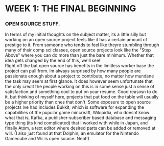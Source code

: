 
# WEEK 1: THE FINAL BEGINNING


### OPEN SOURCE STUFF.
In terms of my initial thoughts on the subject matter, its a little silly but working on an open source project feels like it has a certain amount of prestige to it.  From someone who tends to feel like theyre stumbling through many of their comp sci classes, open source projects look like the "Step Above" where you can do more than just the bare minimum.  Whether that idea gets changed by the end of this, we'll see!  
  Right off the bat open source has benefits in the limitless worker base the project can pull from.  Im always surprised by how many people are passionate enough about a project to contribute, no matter how mundane the task may seem at first glance.  It does however seem unfortunate that the only credit the people working on this is in some sense just a sense of satisfaction and something cool to put on your resume.  Good reasosn to do it, but thinking of myself here, projects that put food on the table will usually be a higher priority than ones that don't.
  Some exposure to open source projects Ive had includes Bukkit, which is software for expanding the capabilities of the pupular game mincreaft, Wikipidia, who doesnt know what that is, Kafka, a publisher-subscriber based database and messaging type thing (its kind complicated) that I worked with while in Japan, and finally Atom, a text editor where desired parts can be added or removed at will. (I also just found at that Dolphin, an emulator for the Nintendo Gamecube and Wii is open source.  Neat!)
